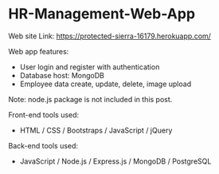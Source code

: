 # HR-Management-Web-App
Web site Link: https://protected-sierra-16179.herokuapp.com/  

Web app features:
- User login and register with authentication
- Database host: MongoDB
- Employee data create, update, delete, image upload

Note: node.js package is not included in this post.

Front-end tools used: 
- HTML / CSS / Bootstraps / JavaScript / jQuery

Back-end tools used:
- JavaScript / Node.js / Express.js / MongoDB / PostgreSQL  
